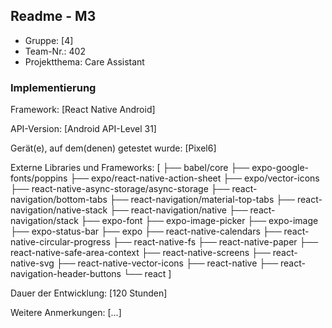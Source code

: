 ## Readme - M3

* Gruppe:	[4]
* Team-Nr.: 402
* Projektthema: Care Assistant

### Implementierung

Framework:	[React Native Android]

API-Version:	[Android API-Level 31]

Gerät(e), auf dem(denen) getestet wurde:
[Pixel6]

Externe Libraries und Frameworks:
[
├── babel/core
├── expo-google-fonts/poppins
├── expo/react-native-action-sheet
├── expo/vector-icons
├── react-native-async-storage/async-storage
├── react-navigation/bottom-tabs
├── react-navigation/material-top-tabs
├── react-navigation/native-stack
├── react-navigation/native
├── react-navigation/stack
├── expo-font
├── expo-image-picker
├── expo-image
├── expo-status-bar
├── expo
├── react-native-calendars
├── react-native-circular-progress
├── react-native-fs
├── react-native-paper
├── react-native-safe-area-context
├── react-native-screens
├── react-native-svg
├── react-native-vector-icons
├── react-native
├── react-navigation-header-buttons
└── react
]

Dauer der Entwicklung:
[120 Stunden]

Weitere Anmerkungen:
[...]
